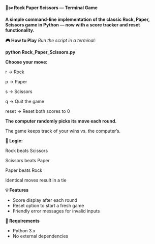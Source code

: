 **📄✂️ Rock Paper Scissors — Terminal Game**

**A simple command-line implementation of the classic Rock, Paper, Scissors game in Python — now with a score tracker and reset functionality.**

**🎮 How to Play**
_Run the script in a terminal:_

**python Rock_Paper_Scissors.py**

**Choose your move:**

r → Rock

p → Paper

s → Scissors

q → Quit the game

reset → Reset both scores to 0

**The computer randomly picks its move each round.**

The game keeps track of your wins vs. the computer’s.

**🧠 Logic:**

Rock beats Scissors

Scissors beats Paper

Paper beats Rock

Identical moves result in a tie

**💡 Features**
- Score display after each round
- Reset option to start a fresh game
- Friendly error messages for invalid inputs

**📁 Requirements**
- Python 3.x
- No external dependencies
